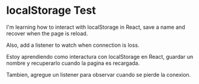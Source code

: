 # localStorage Test

  I'm learning how to interact with localStorage in React, save a name and recover when the page is reload.

  Also, add a listener to watch when connection is loss.

  Estoy aprendiendo como interactura con localStorage en React, guardar un nombre y recuperarlo cuando la pagina es recargada.

  Tambien, agregue un listener para observar cuando se pierde la conexion.
